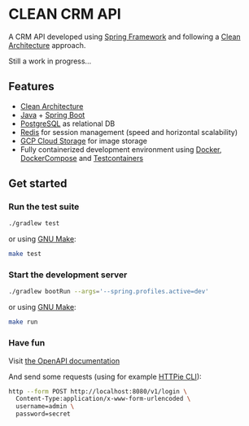 # CLEAN CRM API

A CRM API developed using [Spring Framework](https://spring.io/) and following a [Clean Architecture](https://blog.cleancoder.com/uncle-bob/2012/08/13/the-clean-architecture.html) approach.

Still a work in progress...

## Features

- [Clean Architecture](https://blog.cleancoder.com/uncle-bob/2012/08/13/the-clean-architecture.html)
- [Java](https://www.java.com/en/) + [Spring Boot](https://spring.io/projects/spring-boot)
- [PostgreSQL](https://www.postgresql.org/) as relational DB
- [Redis](https://redis.io/) for session management (speed and horizontal scalability)
- [GCP Cloud Storage](https://cloud.google.com/storage?hl=en) for image storage
- Fully containerized development environment using [Docker](https://www.docker.com/), [DockerCompose](https://docs.docker.com/compose/) and [Testcontainers](https://testcontainers.com/)

## Get started

### Run the test suite

```sh
./gradlew test
```

or using [GNU Make](https://www.gnu.org/software/make/):

```sh
make test
```

### Start the development server

```sh
./gradlew bootRun --args='--spring.profiles.active=dev'
```

or using [GNU Make](https://www.gnu.org/software/make/):

```sh
make run
```

### Have fun

Visit [the OpenAPI documentation](http://localhost:8080/swagger-ui/index.html)

And send some requests (using for example [HTTPie CLI](https://httpie.io/)):

```sh
http --form POST http://localhost:8080/v1/login \
  Content-Type:application/x-www-form-urlencoded \
  username=admin \
  password=secret

```
